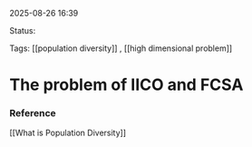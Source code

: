 2025-08-26 16:39

Status:

Tags: [[population diversity]] , [[high dimensional problem]]


# The problem of IICO and FCSA



### Reference
[[What is Population Diversity]]